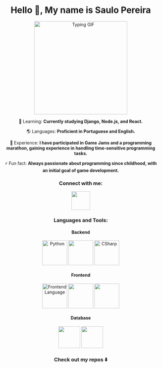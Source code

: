<h1 align="center">Hello 👋, My name is Saulo Pereira</h1>

<div align="center">
  <img src="https://user-images.githubusercontent.com/74038190/216656977-ef584e23-480a-4d1c-8c3f-7d045910ddc9.gif" alt="Typing GIF" width="300" height="300" />
</div>

<p align="center">🌱 Learning: <strong>Currently studying Django, Node.js, and React.</strong></p>
<p align="center">🌎 Languages: <strong>Proficient in Portuguese and English.</strong></p>
<p align="center">📄 Experience: <strong>I have participated in Game Jams and a programming marathon, gaining experience in handling time-sensitive programming tasks.</strong></p>
<p align="center">⚡ Fun fact: <strong>Always passionate about programming since childhood, with an initial goal of game development.</strong></p>

<h3 align="center">Connect with me:</h3>
<p align="center">
  <a href="https://www.linkedin.com/in/saulo-pereira-jesus/" target="_blank" rel="noreferrer">
    <img src="https://cdn.jsdelivr.net/gh/devicons/devicon@latest/icons/linkedin/linkedin-original.svg" width="60" height="60"/>
  </a>
</p>

<h3 align="center">Languages and Tools:</h3>

<h4 align="center">Backend</h4>
<p align="center">
  <img src="https://user-images.githubusercontent.com/74038190/212257472-08e52665-c503-4bd9-aa20-f5a4dae769b5.gif" alt="Python" width="80" height="80"/>
  <img src="https://cdn.jsdelivr.net/gh/devicons/devicon@latest/icons/django/django-plain.svg" width="80" height="80"/>
  <img src="https://cdn.jsdelivr.net/gh/devicons/devicon@latest/icons/csharp/csharp-original.svg" alt="CSharp" width="80" height="80"/>
</p>

<h4 align="center">Frontend</h4>
<p align="center">
  <img src="https://user-images.githubusercontent.com/74038190/212257454-16e3712e-945a-4ca2-b238-408ad0bf87e6.gif" alt="Frontend Language" width="80" height="80"/>
  <img src="https://cdn.jsdelivr.net/gh/devicons/devicon@latest/icons/html5/html5-original-wordmark.svg" width="80" height="80"/>
  <img src="https://cdn.jsdelivr.net/gh/devicons/devicon@latest/icons/css3/css3-original-wordmark.svg" width="80" height="80"/>
</p>

<h4 align="center">Database</h4>
<p align="center">
  <img src="https://cdn.jsdelivr.net/gh/devicons/devicon@latest/icons/mysql/mysql-original.svg" width="70" height="70" />
  <img src="https://cdn.jsdelivr.net/gh/devicons/devicon@latest/icons/sqlite/sqlite-original.svg" width="70" height="70"/>
</p>

<h3 align="center">Check out my repos ⬇️</h3>
